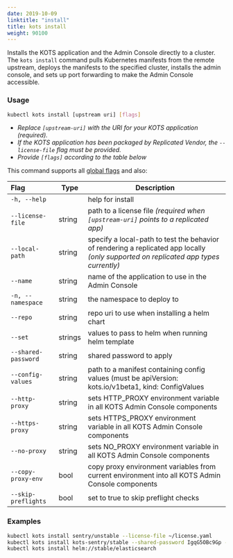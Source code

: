 ```yaml
---
date: 2019-10-09
linktitle: "install"
title: kots install
weight: 90100
---
```


Installs the KOTS application and the Admin Console directly to a cluster.
The `kots install` command pulls Kubernetes manifests from the remote upstream, deploys the manifests to the specified cluster, installs the admin console, and sets up port forwarding to make the Admin Console accessible.

### Usage
```bash
kubectl kots install [upstream uri] [flags]
```
* _Replace `[upstream-uri]` with the URI for your KOTS application (required)._
* _If the KOTS application has been packaged by Replicated Vendor, the `--license-file` flag must be provided._
* _Provide `[flags]` according to the table below_

This command supports all [global flags](/kots-cli/global-flags/) and also:


| Flag                 | Type | Description |
|:----------------------|------|-------------|
| `-h, --help`         |  |          help for install |
| `--license-file` | string |      path to a license file _(required when `[upstream-uri]` points to a replicated app)_ |
| `--local-path` | string |        specify a local-path to test the behavior of rendering a replicated app locally _(only supported on replicated app types currently)_ |
| `--name` | string |              name of the application to use in the Admin Console |
| `-n, --namespace` | string |         the namespace to deploy to
| `--repo` | string |              repo uri to use when installing a helm chart |
| `--set` | strings |                values to pass to helm when running helm template |
| `--shared-password` | string |   shared password to apply |
| `--config-values` | string |  path to a manifest containing config values (must be apiVersion: kots.io/v1beta1, kind: ConfigValues |
| `--http-proxy` | string | sets HTTP_PROXY environment variable in all KOTS Admin Console components |
| `--https-proxy` | string | sets HTTPS_PROXY environment variable in all KOTS Admin Console components |
| `--no-proxy` | string | sets NO_PROXY environment variable in all KOTS Admin Console components |
| `--copy-proxy-env` | bool | copy proxy environment variables from current environment into all KOTS Admin Console components |
| `--skip-preflights` | bool | set to true to skip preflight checks |

### Examples
```bash
kubectl kots install sentry/unstable --license-file ~/license.yaml
kubectl kots install kots-sentry/stable --shared-password IgqG5OBc9Gp --license-file ~/sentry-license.yaml --namespace sentry-namespace --config-values ~/config-values.yaml
kubectl kots install helm://stable/elasticsearch
```

